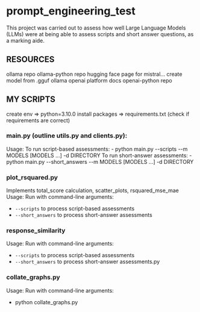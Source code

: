 # prompt_engineering_test
This project was carried out to assess how well Large Language Models (LLMs) were at being able to assess scripts and short answer questions, as a marking aide.

## RESOURCES
ollama repo
ollama-python repo
hugging face page for mistral...
create model from .gguf ollama
openai platform docs
openai-python repo

## MY SCRIPTS
create env => python=3.10.0
install packages => requirements.txt (check if requirements are correct)
### main.py (outline utils.py and clients.py):
Usage:
To run script-based assessments:
    - python main.py --scripts --m MODELS [MODELS ...] -d DIRECTORY
To run short-answer assessments:
    - python main.py --short_answers --m MODELS [MODELS ...] -d DIRECTORY
### plot_rsquared.py
Implements total_score calculation, scatter_plots, rsquared_mse_mae
Usage:
  Run with command-line arguments:
  - `--scripts` to process script-based assessments
  - `--short_answers` to process short-answer assessments
### response_similarity
Usage:
  Run with command-line arguments:
  - `--scripts` to process script-based assessments
  - `--short_answers` to process short-answer assessments.py
### collate_graphs.py
Usage:
  Run with command-line arguments:
  - python collate_graphs.py
